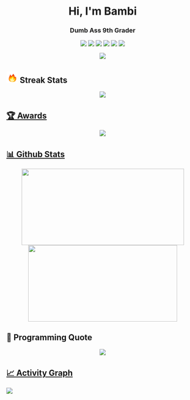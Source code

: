 <!--introduction-->
<h1 align="center">
  Hi, I'm Bambi
</h1>

<!--tagline-->
<h3 align="center">
  Dumb Ass 9th Grader
</h3>

<!--badges-->
<p align="center">
  <img src="https://komarev.com/ghpvc/?username=LordValkyrie">
  <img src="https://img.shields.io/github/stars/LordValkyrie?color=yellow&label=User%20Stars&logo=github&logoColor=yellow&style=fflat-square">
  <img src="https://img.shields.io/github/followers/LordValkyrie?color=4C1&logo=github&style=fflat-square">
  <img src="https://img.shields.io/github/last-commit/om3ga6400/LordValkyrie?label=Profile%20update&style=fflat-square">
  <img src="https://img.shields.io/github/commit-activity/m/LordValkyrie/LordValkyrie">
  <img src="https://dcbadge.vercel.app/api/shield/1232072032590758069?style=flat">
</p>

<!--typing-->
<div align="center">
  <a href="https://git.io/typing-svg">
    <img src="https://readme-typing-svg.herokuapp.com?font=Fira+Code&duration=4750&pause=750&color=20C20E&center=true&vCenter=true&width=500&lines=Hi%2C+I'm+om3ga!%F0%9F%91%8B;I+mainly+use+Javascript%2C+Html+and+Css.%F0%9F%92%BB;I+am+completely+self-taught.%F0%9F%93%96;I've+been+coding+for+4+years!%E2%8F%B0;Thanks+for+visiting+my+profile!%F0%9F%98%8A">
  </a>
</div>

<!--github readme streak stats title-->
## <img src="assets/fire.gif" width="30" height="30"> Streak Stats

<!--github readme streak stats-->
<div align="center">
  <a href="https://github.com/denvercoder1/github-readme-streak-stats">
    <img src="https://streak-stats.demolab.com?user=om3ga6400&theme=github-dark-blue&hide_border=true">
  </div>

<!--github profile trophy title-->
## 🏆 Awards

<!--github profile trophy-->
<div align="center">
  <a href="https://github.com/ryo-ma/github-profile-trophy">
    <img src="https://github-profile-trophy.vercel.app/?username=OM3GA6400&theme=darkhub&no-frame=true&row=1&margin-w=0&column=8">
  </div>

<!--github readme stats title-->
## 📊 Github Stats

<!--github readme stats-->
<div align="center">
<a href="https://github.com/om3ga6400/github-readme-stats">
  <img height=200 align="center" src="https://github-readme-stats-om3ga6400.vercel.app/api?username=om3ga6400&layout=compact&show_icons=true&include_all_commits=true&count_private=true&hide_border=true&theme=github_dark" height="192px" width="425px"/>
</a>
<a href="https://github.com/om3ga6400/github-readme-stats">
  <img height=200 align="center" src="https://github-readme-stats-om3ga6400.vercel.app/api/top-langs/?username=OM3GA6400&langs_count=10&layout=compact&theme=github_dark&hide_border=true" height="192px" width="390px"/>
</a>
</div>

<!--programming quote title-->
## 📜 Programming Quote

<!--programming quote-->
<div align="center">
  <a href="https://github.com/piyushsuthar/github-readme-quotes">
    <img src="https://quotes-github-readme.vercel.app/api?type=horizontal&theme=github" height="200">
</div>

<!--activity graph title-->
## 📈 Activity Graph

<!--activity graph-->
<a href="https://github.com/ashutosh00710/github-readme-activity-graph">
<img src="https://github-readme-activity-graph.vercel.app/graph?username=OM3GA6400&theme=github-dark&hide_border=true">

<!--
**OM3GA6400/om3ga6400** is a ✨ _special_ ✨ repository because its `README.md` (this file) appears on your GitHub profile.

Here are some ideas to get you started:

- 🔭 I’m currently working on ...
- 🌱 I’m currently learning ...
- 👯 I’m looking to collaborate on ...
- 🤔 I’m looking for help with ...
- 💬 Ask me about ...
- 📫 How to reach me: ...
- 😄 Pronouns: ...
- ⚡ Fun fact: It is impossible for me to beat Levon at funny Friday
-->
